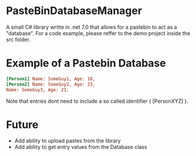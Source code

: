 # PasteBinDatabaseManager
A small C# library writte in .net 7.0 that allows for a pastebin to act as a "database".
For a code example, please reffer to the demo project inside the src folder.

# Example of a Pastebin Database
```ini
[Person1] Name: SomeGuy1, Age: 18,
[Person2] Name: SomeGuy2, Age: 23,
Name: SomeGuy3, Age: 21,
```
Note that entries dont need to include a so called identifier ( [PersonXYZ] ).

# Future

- Add ability to upload pastes from the library
- Add ability to get entry values from the Database class
